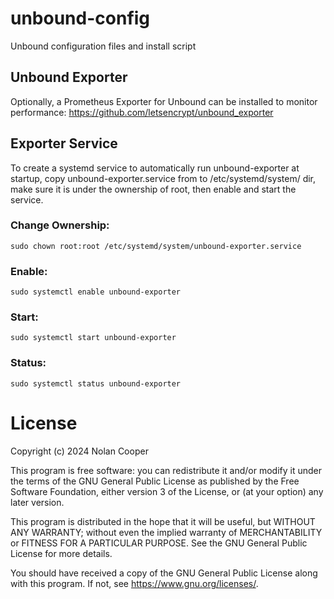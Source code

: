 # unbound-config
Unbound configuration files and install script

## Unbound Exporter
Optionally, a Prometheus Exporter for Unbound can be installed to monitor performance:
https://github.com/letsencrypt/unbound_exporter

## Exporter Service
To create a systemd service to automatically run unbound-exporter at startup, copy unbound-exporter.service from to /etc/systemd/system/ dir, make sure it is under the ownership of root, then enable and start the service.

### Change Ownership:
```
sudo chown root:root /etc/systemd/system/unbound-exporter.service
```
### Enable:
```
sudo systemctl enable unbound-exporter
```
### Start:
```
sudo systemctl start unbound-exporter
```
### Status:
```
sudo systemctl status unbound-exporter
```


# License

Copyright (c) 2024 Nolan Cooper

This program is free software: you can redistribute it and/or modify
it under the terms of the GNU General Public License as published by
the Free Software Foundation, either version 3 of the License, or
(at your option) any later version.

This program is distributed in the hope that it will be useful,
but WITHOUT ANY WARRANTY; without even the implied warranty of
MERCHANTABILITY or FITNESS FOR A PARTICULAR PURPOSE.  See the
GNU General Public License for more details.

You should have received a copy of the GNU General Public License
along with this program.  If not, see <https://www.gnu.org/licenses/>.
